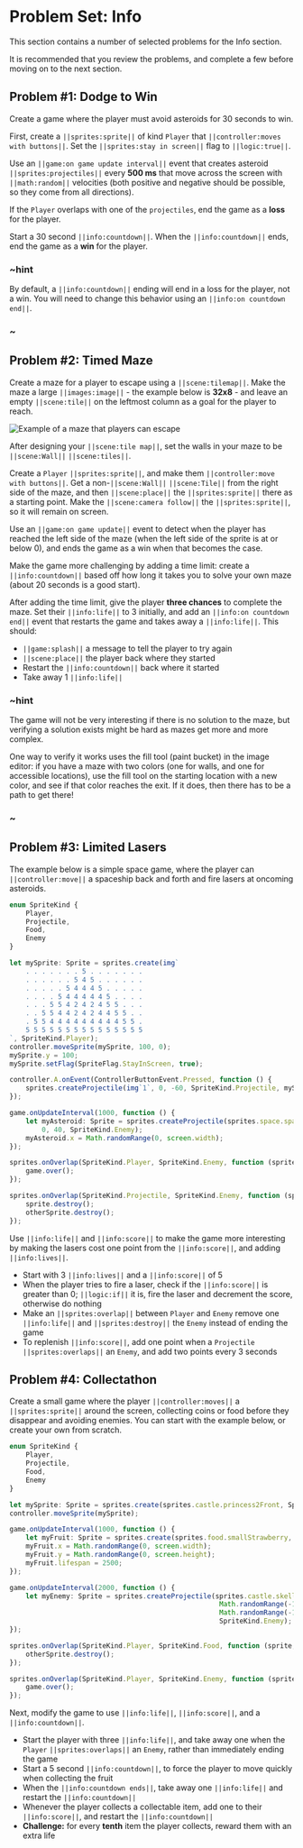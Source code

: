 # Problem Set: Info

This section contains a number of selected problems for the Info section.

It is recommended that you review the problems, and complete a few before
moving on to the next section.

## Problem #1: Dodge to Win

Create a game where the player must avoid asteroids for 30 seconds to win.

First, create a ``||sprites:sprite||`` of kind ``Player`` that
``||controller:moves with buttons||``.
Set the ``||sprites:stay in screen||`` flag to ``||logic:true||``.

Use an ``||game:on game update interval||`` event that creates asteroid
``||sprites:projectiles||`` every **500 ms** that move across the screen
with ``||math:random||`` velocities (both positive and negative should be possible,
so they come from all directions).

If the ``Player`` overlaps with one of the ``projectiles``,
end the game as a **loss** for the player.

Start a 30 second ``||info:countdown||``.
When the ``||info:countdown||`` ends,
end the game as a **win** for the player.

### ~hint

By default,
a ``||info:countdown||`` ending will end in a loss for the player,
not a win.
You will need to change this behavior using an ``||info:on countdown end||``.

### ~

## Problem #2: Timed Maze

Create a maze for a player to escape using a ``||scene:tilemap||``.
Make the maze a large ``||images:image||`` -
the example below is **32x8** -
and leave an empty ``||scene:tile||`` on the leftmost column as a goal
for the player to reach.

![Example of a maze that players can escape](/static/courses/csintro3/events/timed-maze.png)

After designing your ``||scene:tile map||``,
set the walls in your maze to be ``||scene:Wall||`` ``||scene:tiles||``.

Create a ``Player`` ``||sprites:sprite||``,
and make them ``||controller:move with buttons||``.
Get a non-``||scene:Wall||`` ``||scene:Tile||`` from the right side of the maze,
and then ``||scene:place||`` the ``||sprites:sprite||`` there as a starting point.
Make the ``||scene:camera follow||`` the ``||sprites:sprite||``,
so it will remain on screen.

Use an ``||game:on game update||`` event to detect when the player has reached
the left side of the maze (when the left side of the sprite is at or below 0),
and ends the game as a win when that becomes the case.

Make the game more challenging by adding a time limit:
create a ``||info:countdown||`` based off how long it takes you to solve your
own maze (about 20 seconds is a good start).

After adding the time limit,
give the player **three chances** to complete the maze.
Set their ``||info:life||`` to 3 initially,
and add an ``||info:on countdown end||`` event that restarts the game
and takes away a ``||info:life||``. This should:

* ``||game:splash||`` a message to tell the player to try again
* ``||scene:place||`` the player back where they started
* Restart the ``||info:countdown||`` back where it started
* Take away 1 ``||info:life||``

### ~hint

The game will not be very interesting if there is no solution to the maze,
but verifying a solution exists might be hard as mazes get more and more complex.

One way to verify it works uses the fill tool (paint bucket) in the image editor:
if you have a maze with two colors (one for walls,
and one for accessible locations),
use the fill tool on the starting location with a new color,
and see if that color reaches the exit.
If it does, then there has to be a path to get there!

### ~

## Problem #3: Limited Lasers

The example below is a simple space game,
where the player can ``||controller:move||`` a spaceship back and forth
and fire lasers at oncoming asteroids.

```typescript
enum SpriteKind {
    Player,
    Projectile,
    Food,
    Enemy
}

let mySprite: Sprite = sprites.create(img`
    . . . . . . . 5 . . . . . . .
    . . . . . . 5 4 5 . . . . . .
    . . . . . 5 4 4 4 5 . . . . .
    . . . . 5 4 4 4 4 4 5 . . . .
    . . . 5 5 4 2 4 2 4 5 5 . . .
    . . 5 5 4 4 2 4 2 4 4 5 5 . .
    . 5 5 4 4 4 4 4 4 4 4 4 5 5 .
    5 5 5 5 5 5 5 5 5 5 5 5 5 5 5
`, SpriteKind.Player);
controller.moveSprite(mySprite, 100, 0);
mySprite.y = 100;
mySprite.setFlag(SpriteFlag.StayInScreen, true);

controller.A.onEvent(ControllerButtonEvent.Pressed, function () {
    sprites.createProjectile(img`1`, 0, -60, SpriteKind.Projectile, mySprite);
});

game.onUpdateInterval(1000, function () {
    let myAsteroid: Sprite = sprites.createProjectile(sprites.space.spaceAsteroid0,
        0, 40, SpriteKind.Enemy);
    myAsteroid.x = Math.randomRange(0, screen.width);
});

sprites.onOverlap(SpriteKind.Player, SpriteKind.Enemy, function (sprite: Sprite, otherSprite: Sprite) {
    game.over();
});

sprites.onOverlap(SpriteKind.Projectile, SpriteKind.Enemy, function (sprite: Sprite, otherSprite: Sprite) {
    sprite.destroy();
    otherSprite.destroy();
});
```

Use ``||info:life||`` and ``||info:score||`` to make the game more interesting
by making the lasers cost one point from the ``||info:score||``,
and adding ``||info:lives||``.

* Start with 3 ``||info:lives||`` and a ``||info:score||`` of 5
* When the player tries to fire a laser,
check if the ``||info:score||`` is greater than 0;
``||logic:if||`` it is, fire the laser and decrement the score, otherwise do nothing
* Make an ``||sprites:overlap||`` between ``Player`` and ``Enemy`` remove
one ``||info:life||`` and ``||sprites:destroy||`` the ``Enemy`` instead of ending the game
* To replenish ``||info:score||``,
add one point when a ``Projectile`` ``||sprites:overlaps||`` an ``Enemy``,
and add two points every 3 seconds

## Problem #4: Collectathon

Create a small game where the player ``||controller:moves||`` a
``||sprites:sprite||`` around the screen,
collecting coins or food before they disappear and avoiding enemies.
You can start with the example below,
or create your own from scratch.

```typescript
enum SpriteKind {
    Player,
    Projectile,
    Food,
    Enemy
}

let mySprite: Sprite = sprites.create(sprites.castle.princess2Front, SpriteKind.Player);
controller.moveSprite(mySprite);

game.onUpdateInterval(1000, function () {
    let myFruit: Sprite = sprites.create(sprites.food.smallStrawberry, SpriteKind.Food);
    myFruit.x = Math.randomRange(0, screen.width);
    myFruit.y = Math.randomRange(0, screen.height);
    myFruit.lifespan = 2500;
});

game.onUpdateInterval(2000, function () {
    let myEnemy: Sprite = sprites.createProjectile(sprites.castle.skellyAttackFront2,
                                                    Math.randomRange(-100, 100),
                                                    Math.randomRange(-100, 100),
                                                    SpriteKind.Enemy);
});

sprites.onOverlap(SpriteKind.Player, SpriteKind.Food, function (sprite, otherSprite) {
    otherSprite.destroy();
});

sprites.onOverlap(SpriteKind.Player, SpriteKind.Enemy, function (sprite, otherSprite) {
    game.over();
});
```

Next, modify the game to use ``||info:life||``,
``||info:score||``, and a ``||info:countdown||``.

* Start the player with three ``||info:life||``,
and take away one when the ``Player`` ``||sprites:overlaps||``
an ``Enemy``, rather than immediately ending the game
* Start a 5 second ``||info:countdown||``,
to force the player to move quickly when collecting the fruit
* When the ``||info:countdown ends||``,
take away one ``||info:life||`` and restart the ``||info:countdown||``
* Whenever the player collects a collectable item,
add one to their ``||info:score||``,
and restart the ``||info:countdown||``
* **Challenge:** for every **tenth** item the player collects,
reward them with an extra life
